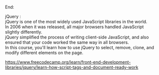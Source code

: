 End: 

jQuery : </br>
jQuery is one of the most widely used JavaScript libraries in the world. </br>
In 2006 when it was released, all major browsers handled JavaScript slightly differently.  </br>
jQuery simplified the process of writing client-side JavaScript, and also ensured that your code worked the same way in all browsers.</br>
In this course, you'll learn how to use jQuery to select, remove, clone, and modify different elements on the page.</br>

https://www.freecodecamp.org/learn/front-end-development-libraries/jquery/learn-how-script-tags-and-document-ready-work
